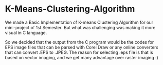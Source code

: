 # K-Means-Clustering-Algorithm

We made a Basic Implementation of K-means Clustering Algorithm for our mini-project of 1st Semester.
But what was challenging was making it more visual in C language.

So we decided that the output from the C program would be the codes for EPS image files that can be parsed with Corel Draw or any online
converters that can convert .EPS to .JPEG. The reason for selecting .eps file is that is based on vector imaging, and we get many 
advantage over raster imaging :)
